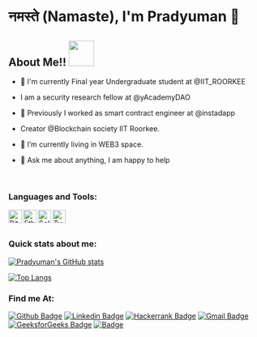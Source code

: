 # नमस्ते (Namaste), I'm Pradyuman 👋

<!--  ## Who am I?
 ```python
 class WhoAmI:
 	user = 'Pradyuman Verma'
		current_edu = "Undergraduate at IIT ROORKEE"
		PGP_Key = '89C1 AACA 8780 D88F 6B62  3BF6 03CE E908 7D1D 5E4C'
		hobbies = [
				'Being up all Night chasing that ONE BUG...',
				'no can dosville babydoll'
			]
		
 ``` -->
## About Me!! <img src="https://media.giphy.com/media/VgCDAzcKvsR6OM0uWg/giphy.gif" width="50">

- 🏫 I'm currently Final year Undergraduate student at @IIT_ROORKEE

- I am a security research fellow at @yAcademyDAO

- 🔭 Previously I worked as smart contract engineer at @instadapp

- Creator @Blockchain society IIT Roorkee.
<!--
-😐 I have a love/hate relationship with Programming
-->
- 🌱 I’m currently living in WEB3 space.

- 💬 Ask me about anything, I am happy to help

<!-- -😄 Pronouns: Coder, Leader and Kind Hearted 
-💡 I do participate in Hackathons

-<img src="https://media.giphy.com/media/WUlplcMpOCEmTGBtBW/giphy.gif" width="30"> My buddies include Data Structures and Algorithms
-🎉 Fun-Fact: I ❤️ Photography and watch a lot Sci-Fi Movies🎬
-->
<br />

### Languages and Tools:
<img align="left" alt="Bitcoin" width="26px" src="https://upload.wikimedia.org/wikipedia/commons/4/46/Bitcoin.svg" />
<img align="left" alt="Ethereum" width="26px" src="https://upload.wikimedia.org/wikipedia/commons/6/6f/Ethereum-icon-purple.svg" />
<img align="left" alt="Solidity" width="26px" src="https://upload.wikimedia.org/wikipedia/commons/9/98/Solidity_logo.svg" />
<img align="left" alt="Typescript" width="26px" src="https://upload.wikimedia.org/wikipedia/commons/4/4c/Typescript_logo_2020.svg" />
<!-- <img align="left" alt="JavaScript" width="26px" src="https://raw.githubusercontent.com/github/explore/80688e429a7d4ef2fca1e82350fe8e3517d3494d/topics/javascript/javascript.png" />
<img align="left" alt="Node.js" width="26px" src="https://raw.githubusercontent.com/github/explore/80688e429a7d4ef2fca1e82350fe8e3517d3494d/topics/nodejs/nodejs.png" />
<img align="left" alt="MongoDB" width="26px" src="https://raw.githubusercontent.com/github/explore/80688e429a7d4ef2fca1e82350fe8e3517d3494d/topics/mongodb/mongodb.png" />
<img align="left" alt="cpp" src = 'https://github.com/MarikIshtar007/MarikIshtar007/blob/master/images/cpp.svg' width="26px"/> 
<img align="left" alt="python2" src = 'https://github.com/MarikIshtar007/MarikIshtar007/blob/master/images/python2.png' width="26px"/>
<img align="left" alt="Git" width="26px" src="https://raw.githubusercontent.com/github/explore/80688e429a7d4ef2fca1e82350fe8e3517d3494d/topics/git/git.png" />
<img align="left" alt="GitHub" width="26px" src="https://raw.githubusercontent.com/github/explore/78df643247d429f6cc873026c0622819ad797942/topics/github/github.png" />
<img align="left" alt="Terminal" width="26px" src="https://raw.githubusercontent.com/github/explore/80688e429a7d4ef2fca1e82350fe8e3517d3494d/topics/terminal/terminal.png" />
<img align="left" alt="Visual Studio Code" width="26px" src="https://raw.githubusercontent.com/github/explore/80688e429a7d4ef2fca1e82350fe8e3517d3494d/topics/visual-studio-code/visual-studio-code.png" /> -->
<br />
<br />

### Quick stats about me:
[![Pradyuman's GitHub stats](https://github-readme-stats.vercel.app/api?username=pradyuman-verma&count_private=true&show_icons=true&theme=dark&include_all_commits=true)](https://github.com/anuraghazra/github-readme-stats)

[![Top Langs](https://github-readme-stats.vercel.app/api/top-langs/?username=pradyuman-verma&langs_count=10&layout=compact&theme=dark)](https://github.com/anuraghazra/github-readme-stats)

<!-- 
| Top Languages |
| --- |
| ![my's top languages](https://github-readme-stats.vercel.app/api/top-langs/?username=pradyuman-verma&show_icons=true&title_color=f6c32c&icon_color=f6c32c&text_color=9f9f9f&bg_color=151515&count_private=true&layout=compact) | -->

<!-- <img src="https://komarev.com/ghpvc/?username=pradyuman-verma&label=Profile%20views&color=0e75b6&style=flat" alt="pradyuman-verma" /> -->

### Find me At:
[![Github Badge](http://img.shields.io/badge/-Github-black?style=flat-square&logo=github&link=https://github.com/pradyuman-verma/)](https://github.com/pradyuman-verma/) 
[![Linkedin Badge](https://img.shields.io/badge/-LinkedIn-blue?style=flat-square&logo=Linkedin&logoColor=white&link=https://www.linkedin.com/in/pradyuman-verma/)](https://www.linkedin.com/in/pradyuman-verma/)
[![Hackerrank Badge](https://img.shields.io/badge/-Hackerrank-2EC866?style=flat-square&logo=HackerRank&logoColor=white&link=https://www.hackerrank.com/pradyumnverma27)](https://www.hackerrank.com/pradyumnverma27)
[![Gmail Badge](https://img.shields.io/badge/-Gmail-d14836?style=flat-square&logo=Gmail&logoColor=white&link=mailto:pradyumnverma27@gmail.com)](mailto:pradyumnverma27@gmail.com)
[![GeeksforGeeks Badge](https://img.shields.io/badge/-GeeksforGeeks-0F9D58?style=flat-square&logo=GeeksforGeeks&logoColor=white&link=https://auth.geeksforgeeks.org/user/pradyf/)](https://auth.geeksforgeeks.org/user/pradyf/)
[![Badge](https://cp-logo.vercel.app/codeforces/pradyuman)](https://codeforces.com/profile/Pradyuman)
